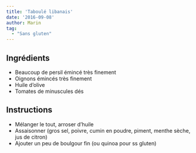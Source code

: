 ```yaml
---
title: 'Taboulé libanais'
date: '2016-09-08'
author: Marin
tag: 
  - "Sans gluten"
---
```

## Ingrédients
- Beaucoup de persil émincé très finement
- Oignons émincés très finement
- Huile d’olive
- Tomates de minuscules dés

## Instructions
- Mélanger le tout, arroser d’huile
- Assaisonner (gros sel, poivre, cumin en poudre, piment, menthe sèche, jus de citron)
- Ajouter un peu de boulgour fin (ou quinoa pour ss gluten)

